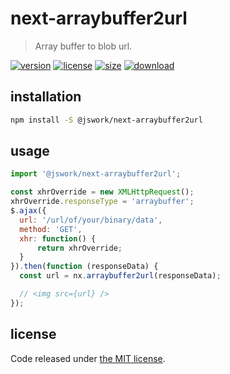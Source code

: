 # next-arraybuffer2url
> Array buffer to blob url.

[![version][version-image]][version-url]
[![license][license-image]][license-url]
[![size][size-image]][size-url]
[![download][download-image]][download-url]

## installation
```bash
npm install -S @jswork/next-arraybuffer2url
```

## usage
```js
import '@jswork/next-arraybuffer2url';

const xhrOverride = new XMLHttpRequest();
xhrOverride.responseType = 'arraybuffer';
$.ajax({
  url: '/url/of/your/binary/data',
  method: 'GET',
  xhr: function() {
      return xhrOverride;
  }
}).then(function (responseData) {
  const url = nx.arraybuffer2url(responseData);

  // <img src={url} />
});
```

## license
Code released under [the MIT license](https://github.com/afeiship/next-arraybuffer2url/blob/master/LICENSE.txt).

[version-image]: https://img.shields.io/npm/v/@jswork/next-arraybuffer2url
[version-url]: https://npmjs.org/package/@jswork/next-arraybuffer2url

[license-image]: https://img.shields.io/npm/l/@jswork/next-arraybuffer2url
[license-url]: https://github.com/afeiship/next-arraybuffer2url/blob/master/LICENSE.txt

[size-image]: https://img.shields.io/bundlephobia/minzip/@jswork/next-arraybuffer2url
[size-url]: https://github.com/afeiship/next-arraybuffer2url/blob/master/dist/next-arraybuffer2url.min.js

[download-image]: https://img.shields.io/npm/dm/@jswork/next-arraybuffer2url
[download-url]: https://www.npmjs.com/package/@jswork/next-arraybuffer2url
